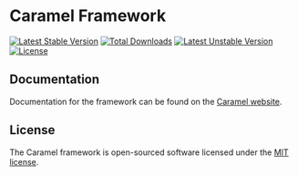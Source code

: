# Caramel Framework

[![Latest Stable Version](https://poser.pugx.org/tricipta/caramel-framework/v/stable)](https://packagist.org/packages/tricipta/caramel-framework)
[![Total Downloads](https://poser.pugx.org/tricipta/caramel-framework/downloads)](https://packagist.org/packages/tricipta/caramel-framework)
[![Latest Unstable Version](https://poser.pugx.org/tricipta/caramel-framework/v/unstable)](https://packagist.org/packages/tricipta/caramel-framework)
[![License](https://poser.pugx.org/tricipta/caramel-framework/license)](https://packagist.org/packages/tricipta/caramel-framework)

## Documentation

Documentation for the framework can be found on the [Caramel website](https://caramel.bitvirtu.com/docs).

## License

The Caramel framework is open-sourced software licensed under the [MIT license](https://opensource.org/licenses/MIT).